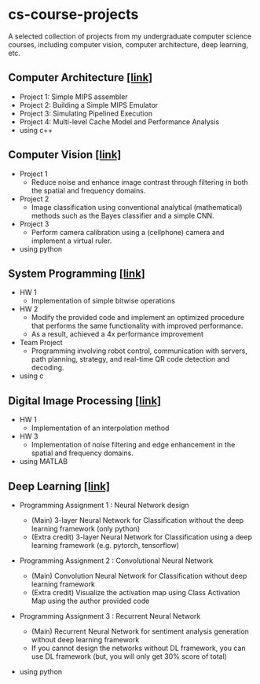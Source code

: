 # cs-course-projects
A selected collection of projects from my undergraduate computer science courses, including computer vision, computer architecture, deep learning, etc.

## Computer Architecture [[link]](https://github.com/99sphere/cs-course-projects/tree/main/computer_architecture)
- Project 1: Simple MIPS assembler
- Project 2: Building a Simple MIPS Emulator
- Project 3: Simulating Pipelined Execution
- Project 4: Multi-level Cache Model and Performance Analysis
- using c++

## Computer Vision [[link]](https://github.com/99sphere/cs-course-projects/tree/main/computer_vision)
- Project 1
    - Reduce noise and enhance image contrast through filtering in both the spatial and frequency domains.
- Project 2 
    - Image classification using conventional analytical (mathematical) methods such as the Bayes classifier and a simple CNN.
- Project 3
    - Perform camera calibration using a (cellphone) camera and implement a virtual ruler.
- using python

## System Programming [[link]](https://github.com/99sphere/cs-course-projects/tree/main/system_programming)
- HW 1
    - Implementation of simple bitwise operations
- HW 2
    - Modify the provided code and implement an optimized procedure that performs the same functionality with improved performance. 
    - As a result, achieved a 4x performance improvement
- Team Project
    - Programming involving robot control, communication with servers, path planning, strategy, and real-time QR code detection and decoding.
- using c

## Digital Image Processing [[link]](https://github.com/99sphere/cs-course-projects/tree/main/digital_image_processing)
- HW 1
    - Implementation of an interpolation method
- HW 3
    - Implementation of noise filtering and edge enhancement in the spatial and frequency domains.
- using MATLAB

## Deep Learning [[link]](https://github.com/99sphere/cs-course-projects/tree/main/deep_learning)
- Programming Assignment 1 : Neural Network design
    - (Main) 3-layer Neural Network for Classification without the deep learning framework (only python)
    - (Extra credit) 3-layer Neural Network for Classification using a deep learning framework (e.g. pytorch, tensorflow)

- Programming Assignment 2 : Convolutional Neural Network
    - (Main) Convolution Neural Network for Classification without deep learning framework
    - (Extra credit) Visualize the activation map using Class Activation Map using the author provided code

- Programming Assignment 3 : Recurrent Neural Network
    - (Main) Recurrent Neural Network for sentiment analysis generation without deep learning framework
    - If you cannot design the networks without DL framework,
you can use DL framework (but, you will only get 30% score of total)
- using python


